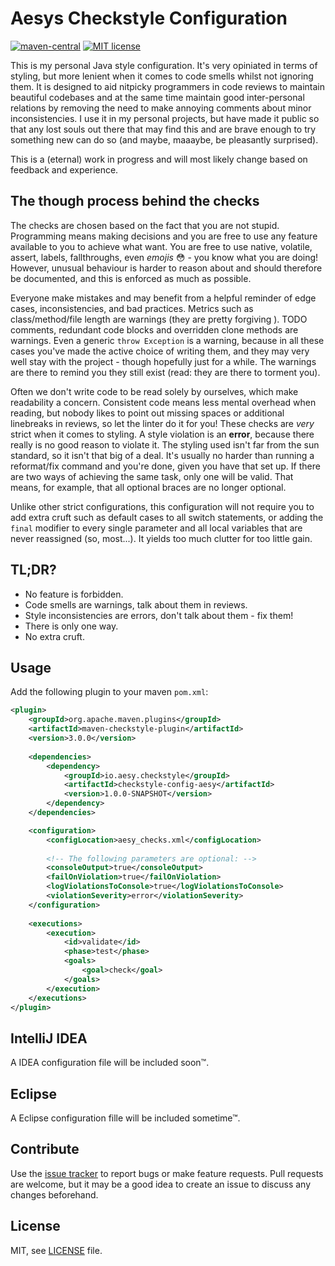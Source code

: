 # Aesys Checkstyle Configuration

[![maven-central][maven-central-image]][maven-central-url]
[![MIT license][license-image]][license-url]

[maven-central-image]: https://img.shields.io/maven-central/v/io.aesy.checkstyle/checkstyle-config-aesy.svg
[maven-central-url]: https://search.maven.org/#search%7Cga%7C1%7Cg%3A%22io.aesy.checkstyle%22%20checkstyle-config-aesy

[license-image]: https://img.shields.io/github/license/aesy/checkstyle-config-aesy.svg
[license-url]: https://github.com/aesy/checkstyle-config-aesy/blob/master/LICENSE

This is my personal Java style configuration. It's very opiniated in terms of styling, but 
more lenient when it comes to code smells whilst not ignoring them. It is designed to aid nitpicky 
programmers in code reviews to maintain beautiful codebases and at the same time maintain good 
inter-personal relations by removing the need to make annoying comments about minor inconsistencies. 
I use it in my personal projects, but have made it public so that any lost souls out there that 
may find this and are brave enough to try something new can do so (and maybe, maaaybe, be 
pleasantly surprised).

This is a (eternal) work in progress and will most likely change based on feedback and experience.

## The though process behind the checks 

The checks are chosen based on the fact that you are not stupid. Programming means making 
decisions and you are free to use any feature available to you to achieve what want. 
You are free to use native, volatile, assert, labels, fallthroughs, even *emojis* :flushed: - 
you know what you are doing! However, unusual behaviour is harder to reason about and should 
therefore be documented, and this is enforced as much as possible. 

Everyone make mistakes and may benefit from a helpful reminder of edge cases, inconsistencies, 
and bad practices. Metrics such as class/method/file length are warnings (they are pretty forgiving
). TODO comments, redundant code blocks and overridden clone methods are warnings. Even a generic 
`throw Exception` is a warning, because in all these cases you've made the active choice of writing 
them, and they may very well stay with the project - though hopefully just for a while. The 
warnings are there to remind you they still exist (read: they are there to torment you).

Often we don't write code to be read solely by ourselves, which make readability a concern. 
Consistent code means less mental overhead when reading, but nobody likes to point out missing 
spaces or additional linebreaks in reviews, so let the linter do it for you! These checks are 
*very* strict when it comes to styling. A style violation is an **error**, because there really 
is no good reason to violate it. The styling used isn't far from the sun standard, so it isn't 
that big of a deal. It's usually no harder than running a reformat/fix command and you're done, 
given you have that set up. If there are two ways of achieving the same task, only one will 
be valid. That means, for example, that all optional braces are no longer optional. 

Unlike other strict configurations, this configuration will not require you to add extra cruft
such as default cases to all switch statements, or adding the `final` modifier to every single 
parameter and all local variables that are never reassigned (so, most...). It yields too much 
clutter for too little gain.

## TL;DR?

* No feature is forbidden.
* Code smells are warnings, talk about them in reviews.
* Style inconsistencies are errors, don't talk about them - fix them!
* There is only one way.
* No extra cruft.

## Usage

Add the following plugin to your maven `pom.xml`:

```xml
<plugin>
    <groupId>org.apache.maven.plugins</groupId>
    <artifactId>maven-checkstyle-plugin</artifactId>
    <version>3.0.0</version>
    
    <dependencies>
        <dependency>
            <groupId>io.aesy.checkstyle</groupId>
            <artifactId>checkstyle-config-aesy</artifactId>
            <version>1.0.0-SNAPSHOT</version>
        </dependency>
    </dependencies>

    <configuration>
        <configLocation>aesy_checks.xml</configLocation>
        
        <!-- The following parameters are optional: -->
        <consoleOutput>true</consoleOutput>
        <failOnViolation>true</failOnViolation>
        <logViolationsToConsole>true</logViolationsToConsole>
        <violationSeverity>error</violationSeverity>
    </configuration>
    
    <executions>
        <execution>
            <id>validate</id>
            <phase>test</phase>
            <goals>
                <goal>check</goal>
            </goals>
        </execution>
    </executions>
</plugin>
```

## IntelliJ IDEA

A IDEA configuration file will be included soon™.

## Eclipse

A Eclipse configuration fille will be included sometime™.

## Contribute
Use the [issue tracker](https://github.com/aesy/checkstyle-config-aesy/issues) to report bugs or 
make feature requests. Pull requests are welcome, but it may be a good idea to create an issue to 
discuss any changes beforehand.

## License
MIT, see [LICENSE](/LICENSE) file.
